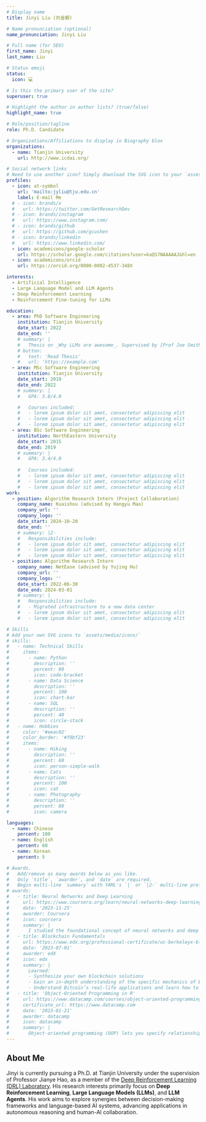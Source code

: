 ```yaml
---
# Display name
title: Jinyi Liu (刘金毅)

# Name pronunciation (optional)
name_pronunciation: Jinyi Liu

# Full name (for SEO)
first_name: Jinyi
last_name: Liu

# Status emoji
status:
  icon: 💻

# Is this the primary user of the site?
superuser: true

# Highlight the author in author lists? (true/false)
highlight_name: true

# Role/position/tagline
role: Ph.D. Candidate

# Organizations/Affiliations to display in Biography blox
organizations:
  - name: Tianjin University
    url: http://www.icdai.org/

# Social network links
# Need to use another icon? Simply download the SVG icon to your `assets/media/icons/` folder.
profiles:
  - icon: at-symbol
    url: 'mailto:jyliu@tju.edu.cn'
    label: E-mail Me
  # - icon: brands/x
  #   url: https://twitter.com/GetResearchDev
  # - icon: brands/instagram
  #   url: https://www.instagram.com/
  # - icon: brands/github
  #   url: https://github.com/gcushen
  # - icon: brands/linkedin
  #   url: https://www.linkedin.com/
  - icon: academicons/google-scholar
    url: https://scholar.google.com/citations?user=kaQS7NAAAAAJ&hl=en
  - icon: academicons/orcid
    url: https://orcid.org/0000-0002-4537-348X

interests:
  - Artificial Intelligence
  - Large Language Model and LLM Agents
  - Deep Reinforcement Learning
  - Reinforcement Fine-tuning for LLMs

education:
  - area: PhD Software Engineering
    institution: Tianjin University
    date_start: 2022
    date_end: ''
    # summary: |
    #   Thesis on _Why LLMs are awesome_. Supervised by [Prof Joe Smith](https://example.com). Presented papers at 5 IEEE conferences with the contributions being published in 2 Springer journals.
    # button:
    #   text: 'Read Thesis'
    #   url: 'https://example.com'
  - area: MSc Software Engineering
    institution: Tianjin University
    date_start: 2019
    date_end: 2022
    # summary: |
    #   GPA: 3.8/4.0

    #   Courses included:
    #   - lorem ipsum dolor sit amet, consectetur adipiscing elit
    #   - lorem ipsum dolor sit amet, consectetur adipiscing elit
    #   - lorem ipsum dolor sit amet, consectetur adipiscing elit
  - area: BSc Software Engineering
    institution: NorthEastern University
    date_start: 2015
    date_end: 2019
    # summary: |
    #   GPA: 3.4/4.0
      
    #   Courses included:
    #   - lorem ipsum dolor sit amet, consectetur adipiscing elit
    #   - lorem ipsum dolor sit amet, consectetur adipiscing elit
    #   - lorem ipsum dolor sit amet, consectetur adipiscing elit
work:
  - position: Algorithm Research Intern (Project Collaboration)
    company_name: Kuaishou (advised by Hangyu Mao)
    company_url: ''
    company_logo: ''
    date_start: 2024-10-20
    date_end: ''
    # summary: |2-
    #   Responsibilities include:
    #   - lorem ipsum dolor sit amet, consectetur adipiscing elit
    #   - lorem ipsum dolor sit amet, consectetur adipiscing elit
    #   - lorem ipsum dolor sit amet, consectetur adipiscing elit
  - position: Algorithm Research Intern
    company_name: NetEase (advised by Yujing Hu)
    company_url: ''
    company_logo: ''
    date_start: 2022-06-30
    date_end: 2024-03-01
    # summary: |
    #   Responsibilities include:
    #   - Migrated infrastructure to a new data center
    #   - lorem ipsum dolor sit amet, consectetur adipiscing elit
    #   - lorem ipsum dolor sit amet, consectetur adipiscing elit

# Skills
# Add your own SVG icons to `assets/media/icons/`
# skills:
#   - name: Technical Skills
#     items:
#       - name: Python
#         description: ''
#         percent: 80
#         icon: code-bracket
#       - name: Data Science
#         description: ''
#         percent: 100
#         icon: chart-bar
#       - name: SQL
#         description: ''
#         percent: 40
#         icon: circle-stack
#   - name: Hobbies
#     color: '#eeac02'
#     color_border: '#f0bf23'
#     items:
#       - name: Hiking
#         description: ''
#         percent: 60
#         icon: person-simple-walk
#       - name: Cats
#         description: ''
#         percent: 100
#         icon: cat
#       - name: Photography
#         description: ''
#         percent: 80
#         icon: camera

languages:
  - name: Chinese
    percent: 100
  - name: English
    percent: 60
  - name: Korean
    percent: 5

# Awards.
#   Add/remove as many awards below as you like.
#   Only `title`, `awarder`, and `date` are required.
#   Begin multi-line `summary` with YAML's `|` or `|2-` multi-line prefix and indent 2 spaces below.
# awards:
#   - title: Neural Networks and Deep Learning
#     url: https://www.coursera.org/learn/neural-networks-deep-learning
#     date: '2023-11-25'
#     awarder: Coursera
#     icon: coursera
#     summary: |
#       I studied the foundational concept of neural networks and deep learning. By the end, I was familiar with the significant technological trends driving the rise of deep learning; build, train, and apply fully connected deep neural networks; implement efficient (vectorized) neural networks; identify key parameters in a neural network’s architecture; and apply deep learning to your own applications.
#   - title: Blockchain Fundamentals
#     url: https://www.edx.org/professional-certificate/uc-berkeleyx-blockchain-fundamentals
#     date: '2023-07-01'
#     awarder: edX
#     icon: edx
#     summary: |
#       Learned:
#       - Synthesize your own blockchain solutions
#       - Gain an in-depth understanding of the specific mechanics of Bitcoin
#       - Understand Bitcoin’s real-life applications and learn how to attack and destroy Bitcoin, Ethereum, smart contracts and Dapps, and alternatives to Bitcoin’s Proof-of-Work consensus algorithm
#   - title: 'Object-Oriented Programming in R'
#     url: https://www.datacamp.com/courses/object-oriented-programming-with-s3-and-r6-in-r
#     certificate_url: https://www.datacamp.com
#     date: '2023-01-21'
#     awarder: datacamp
#     icon: datacamp
#     summary: |
#       Object-oriented programming (OOP) lets you specify relationships between functions and the objects that they can act on, helping you manage complexity in your code. This is an intermediate level course, providing an introduction to OOP, using the S3 and R6 systems. S3 is a great day-to-day R programming tool that simplifies some of the functions that you write. R6 is especially useful for industry-specific analyses, working with web APIs, and building GUIs.
---
```


## About Me

Jinyi is currently pursuing a Ph.D. at Tianjin University under the supervision of Professor Jianye Hao, as a member of the [Deep Reinforcement Learning (DRL) Laboratory](http://www.icdai.org/). His research interests primarily focus on **Deep Reinforcement Learning**, **Large Language Models (LLMs)**, and **LLM Agents**. His work aims to explore synergies between decision-making frameworks and language-based AI systems, advancing applications in autonomous reasoning and human-AI collaboration.